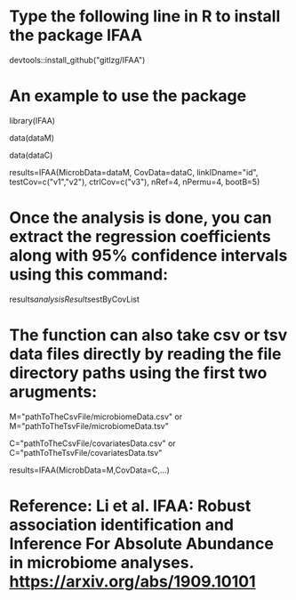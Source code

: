 # Type the following line in R to install the package IFAA
 devtools::install_github("gitlzg/IFAA")

# An example to use the package
library(IFAA)
 
data(dataM)
 
data(dataC)
 
results=IFAA(MicrobData=dataM,
CovData=dataC,
linkIDname="id",
testCov=c("v1","v2"),
ctrlCov=c("v3"),
nRef=4,
nPermu=4,
bootB=5)
      
# Once the analysis is done, you can extract the regression coefficients along with 95% confidence intervals using this command:
results$analysisResults$estByCovList
  
# The function can also take csv or tsv data files directly by reading the file directory paths using the first two arugments:
M="pathToTheCsvFile/microbiomeData.csv" or M="pathToTheTsvFile/microbiomeData.tsv"

C="pathToTheCsvFile/covariatesData.csv" or C="pathToTheTsvFile/covariatesData.tsv"

results=IFAA(MicrobData=M,CovData=C,...)

# Reference: Li et al. IFAA: Robust association identification and Inference For Absolute Abundance in microbiome analyses. https://arxiv.org/abs/1909.10101
